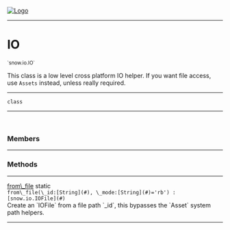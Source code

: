 
[![Logo](../../../images/logo.png)](../../../api/index.html)

---



<h1>IO</h1>
<small>`snow.io.IO`</small>

This class is a low level cross platform IO helper.
    If you want file access, use `Assets` instead, unless really required.

---

`class`

---

&nbsp;
&nbsp;



<h3>Members</h3> <hr/>





<h3>Methods</h3> <hr/><span class="method apipage">
            <a name="from_file"><a class="lift" href="#from_file">from\_file</a></a> <span class="inline-block static">static</span><div class="clear"></div><code class="signature apipage">from\_file(\_id:[String](#)<span></span>, \_mode:[String](#)<span>=&#x27;rb&#x27;</span>) : [snow.io.IOFile](#)</code><br/><span class="small_desc_flat">Create an `IOFile` from a file path `_id`, this bypasses the `Asset` system path helpers.</span>
        </span>
    





---

&nbsp;
&nbsp;
&nbsp;
&nbsp;